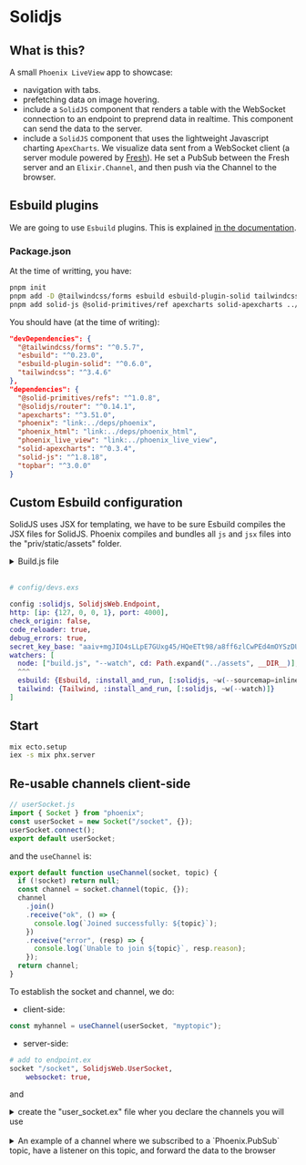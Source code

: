 # Solidjs

## What is this?

A small `Phoenix LiveView` app to showcase:

- navigation with tabs.
- prefetching data on image hovering.
- include a `SolidJS` component that renders a table with the WebSocket connection to an endpoint to preprend data in realtime. This component can send the data to the server.
- include a `SolidJS` component that uses the lightweight Javascript charting `ApexCharts`. We visualize data sent from a WebSocket client (a server module powered by [Fresh](https://github.com/bunopnu/fresh)). He set a PubSub between the Fresh server and an `Elixir.Channel`, and then push via the Channel to the browser.

## Esbuild plugins

We are going to use `Esbuild` plugins. This is explained [in the documentation](https://hexdocs.pm/phoenix/asset_management.html#esbuild-plugins).

### Package.json

At the time of writting, you have:

```bash
pnpm init
pnpm add -D @tailwindcss/forms esbuild esbuild-plugin-solid tailwindcss
pnpm add solid-js @solid-primitives/ref apexcharts solid-apexcharts ../deps/phoenix ../deps/phoenix_html ../phoenix_live_view
```

You should have (at the time of writing):

```json
"devDependencies": {
  "@tailwindcss/forms": "^0.5.7",
  "esbuild": "^0.23.0",
  "esbuild-plugin-solid": "^0.6.0",
  "tailwindcss": "^3.4.6"
},
"dependencies": {
  "@solid-primitives/refs": "^1.0.8",
  "@solidjs/router": "^0.14.1",
  "apexcharts": "^3.51.0",
  "phoenix": "link:../deps/phoenix",
  "phoenix_html": "link:../deps/phoenix_html",
  "phoenix_live_view": "link:../phoenix_live_view",
  "solid-apexcharts": "^0.3.4",
  "solid-js": "^1.8.18",
  "topbar": "^3.0.0"
}
```

## Custom Esbuild configuration

SolidJS uses JSX for templating, we have to be sure Esbuild compiles the JSX files for SolidJS.
Phoenix compiles and bundles all `js` and `jsx` files into the "priv/static/assets" folder.

<details>
<summary>Build.js file</summary>

```js
// new file: /assest/build.js

import { context, build } from "esbuild";
import { solidPlugin } from "esbuild-plugin-solid";

const args = process.argv.slice(2);
const watch = args.includes("--watch");
const deploy = args.includes("--deploy");

// Define esbuild options
let opts = {
  entryPoints: ["js/app.js", "js/solidHook.js"],
  bundle: true,
  logLevel: "info",
  target: "es2021",
  outdir: "../priv/static/assets",
  external: ["*.css", "fonts/*", "images/*"],
  loader: { ".js": "jsx", ".svg": "file" },
  plugins: [solidPlugin()],
  nodePaths: ["../deps"],
  format: "esm",
};

if (deploy) {
  opts = {
    ...opts,
    minify: true,
    splitting: true,
  };
  build(opts);
}

if (watch) {
  opts = {
    ...opts,
    sourcemap: "inline",
  };

  context(opts)
    .then((ctx) => (watch ? ctx.watch() : build(opts)))
    .catch((error) => {
      console.log(`Build error: ${error}`);
      process.exit(1);
    });
}
```

</details>
<br/>

```elixir
# config/devs.exs

config :solidjs, SolidjsWeb.Endpoint,
http: [ip: {127, 0, 0, 1}, port: 4000],
check_origin: false,
code_reloader: true,
debug_errors: true,
secret_key_base: "aaiv+mgJIO4sLLpE7GUxg45/HQeETt98/a8ff6zlCwPEd4mOYSzDU7UEWoLyuzzv",
watchers: [
  node: ["build.js", "--watch", cd: Path.expand("../assets", __DIR__)],
  ^^^
  esbuild: {Esbuild, :install_and_run, [:solidjs, ~w(--sourcemap=inline --watch)]},
  tailwind: {Tailwind, :install_and_run, [:solidjs, ~w(--watch)]}
]
```

## Start

```bash
mix ecto.setup
iex -s mix phx.server
```

## Re-usable channels client-side

```js
// userSocket.js
import { Socket } from "phoenix";
const userSocket = new Socket("/socket", {});
userSocket.connect();
export default userSocket;
```

and the `useChannel` is:

```js
export default function useChannel(socket, topic) {
  if (!socket) return null;
  const channel = socket.channel(topic, {});
  channel
    .join()
    .receive("ok", () => {
      console.log(`Joined successfully: ${topic}`);
    })
    .receive("error", (resp) => {
      console.log(`Unable to join ${topic}`, resp.reason);
    });
  return channel;
}
```

To establish the socket and channel, we do:

- client-side:

```js
const myhannel = useChannel(userSocket, "myptopic");
```

- server-side:

```elixir
# add to endpoint.ex
socket "/socket", SolidjsWeb.UserSocket,
    websocket: true,
```

and

<details>
<summary> create the "user_socket.ex" file wher you declare the channels you will use </summary>

```elixir
# create user_socket.ex
defmodule SolidjsWeb.UserSocket do
  use Phoenix.Socket

  channel "currency:*", SolidjsWeb.CurrencyChannel
  channel "counter", SolidjsWeb.CountChannel

  @impl true
  def connect(_params, socket) do
    {:ok, socket}
  end

  @impl true
  def id(_socket), do: nil
end
```

</details>
<br/>

<details>
<summary> An example of a channel where we subscribed to a `Phoenix.PubSub` topic, have a listener on this topic, and forward the data to the browser</summary>

```elixir
defmodule SolidjsWeb.CurrencyChannel do
  use Phoenix.Channel

  @impl true
  def join("currency:"<>type, _params, socket) do
    topic = "streamer:#{type}"
    :ok = SolidjsWeb.Endpoint.subscribe(topic)

    {:ok, assign(socket, :currency, type)}
  end

  # received FROM the browser, to be saved in the database
  @impl true
  def handle_in("currency:"<>currency,  payload, socket)
      when socket.assigns.currency == currency do
    IO.puts("from from browser...#{inspect(payload)}")
    {:noreply, socket}
  end

  @impl true
  # brodcasted FROM the WebSocket client Solidjs.Streamer, then forward TO the browser chartHook via the channel
  def handle_info(%{topic: "streamer:"<>currency, event: "update", payload: payload}, socket)
      when currency == socket.assigns.currency do
    broadcast!(socket, "update", payload)
    {:noreply, socket}
  end
end
```

</details>
